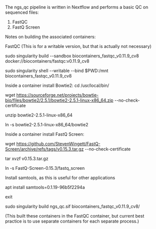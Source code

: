 The ngs_qc pipeline is written in Nextflow and performs a basic QC on sequenced files:

1) FastQC
2) FastQ Screen


Notes on building the associated containers:

FastQC
(This is for a writable version, but that is actually not necessary)

sudo singularity build --sandbox  biocontainers_fastqc_v0.11.9_cv8 docker://biocontainers/fastqc:v0.11.9_cv8

sudo singularity shell --writable --bind $PWD:/mnt biocontainers_fastqc_v0.11.9_cv8



Inside a container install Bowtie2:
cd /usr/local/bin/

wget https://sourceforge.net/projects/bowtie-bio/files/bowtie2/2.5.1/bowtie2-2.5.1-linux-x86_64.zip  --no-check-certificate

unzip bowtie2-2.5.1-linux-x86_64

ln -s bowtie2-2.5.1-linux-x86_64/bowtie2


Inside a container install FastQ Screen:

wget https://github.com/StevenWingett/FastQ-Screen/archive/refs/tags/v0.15.3.tar.gz --no-check-certificate

tar xvzf v0.15.3.tar.gz

ln -s FastQ-Screen-0.15.3/fastq_screen

Install samtools, as this is useful for other applications

apt install samtools=0.1.19-96b5f2294a

exit

sudo singularity build ngs_qc.sif biocontainers_fastqc_v0.11.9_cv8/

(This built these containers in the FastQC container, but current best practice is to use separate containers for each separate process.)
